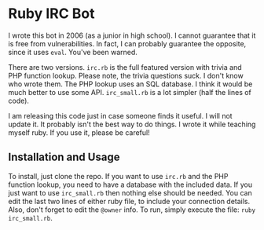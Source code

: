 Ruby IRC Bot
============

I wrote this bot in 2006 (as a junior in high school). I cannot guarantee that it is free from vulnerabilities. 
In fact, I can probably guarantee the opposite, since it uses `eval`. You've been warned.

There are two versions. `irc.rb` is the full featured version with trivia and PHP function lookup. 
Please note, the trivia questions suck. I don't know who wrote them. The PHP lookup uses an SQL database.
I think it would be much better to use some API. `irc_small.rb` is a lot simpler (half the lines of code).

I am releasing this code just in case someone finds it useful. I will not update it. It probably isn't the best way to do things.
I wrote it while teaching myself ruby. If you use it, please be careful!

Installation and Usage
----------------------

To install, just clone the repo. If you want to use `irc.rb` and the PHP function lookup, you need to have a database with the included data.
If you just want to use `irc_small.rb` then nothing else should be needed. You can edit the last two lines of either ruby file, to include
your connection details. Also, don't forget to edit the `@owner` info.  To run, simply execute the file: `ruby irc_small.rb`.
